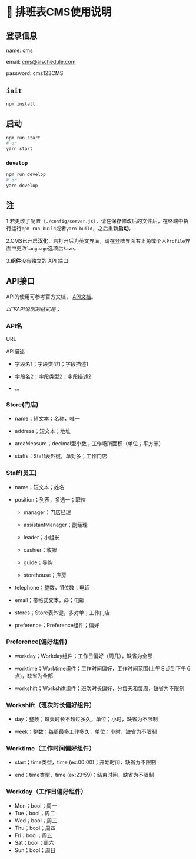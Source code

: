 # 🚀 排班表CMS使用说明

## 登录信息

name: cms

email: cms@aischedule.com

password: cms123CMS

## `init`

```sh
npm install
```

## 启动

```sh
npm run start
# or
yarn start
```

### `develop`

```sh
npm run develop
# or
yarn develop
```

## 注

1.若更改了配置（`./config/server.js`），请在保存修改后的文件后，在终端中执行运行`npm run build`或者`yarn build`，之后重新**启动**。

2.CMS已开启**汉化**，若打开后为英文界面，请在登陆界面右上角或个人`Profile`界面中更改`language`选项后`Save`。

3.**组件**没有独立的 API 端口

## API接口

API的使用可参考官方文档，
[API文档](https://docs.strapi.io/developer-docs/latest/developer-resources/database-apis-reference/rest-api.html)。

*以下API说明的格式是；*

### API名

URL

API描述

- 字段名1；字段类型1；字段描述1

- 字段名2；字段类型2；字段描述2

- ...

  

### Store(门店)

- name；短文本；名称，唯一

- address；短文本；地址

- areaMeasure；decimal型小数；工作场所面积（单位；平方米）

- staffs：Staff表外键，单对多；工作门店

  

### Staff(员工)

- name；短文本；姓名

- position；列表，多选一；职位

  - manager；门店经理
  - assistantManager；副经理
  - leader；小组长

  - cashier；收银

  - guide；导购

  - storehouse；库房

- telephone；整数，11位数；电话

- email；带格式文本，@；电邮

- stores；Store表外键，多对单；工作门店

- preference；Preference组件；偏好

  

### Preference(偏好组件)

- workday；Workday组件；工作日偏好（周几），缺省为全部

- worktime；Worktime组件；工作时间偏好，工作时间范围(上午８点到下午６点)，缺省为全部

- workshift；Workshift组件；班次时长偏好，分每天和每周，缺省为不限制

  

### Workshift（班次时长偏好组件）

- day；整数；每天时长不超过多久，单位；小时，缺省为不限制

- week；整数；每周最多工作多久，单位；小时，缺省为不限制

  

### Worktime（工作时间偏好组件）

- start；time类型，time (ex:00:00)；开始时间，缺省为不限制

- end；time类型，time (ex:23:59)；结束时间，缺省为不限制

  

### Workday（工作日偏好组件）

- Mon；bool；周一
- Tue；bool；周二
- Wed；bool；周三
- Thu；bool；周四
- Fri；bool；周五
- Sat；bool；周六
- Sun；bool；周日

